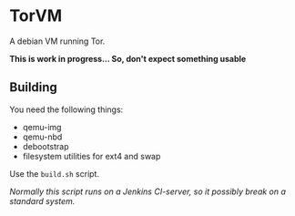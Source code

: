 # TorVM
A debian VM running Tor.

**This is work in progress... So, don't expect something usable**

## Building
You need the following things:
 * qemu-img
 * qemu-nbd
 * debootstrap
 * filesystem utilities for ext4 and swap

Use the `build.sh` script.

*Normally this script runs on a Jenkins CI-server, so it possibly break on a standard system.*